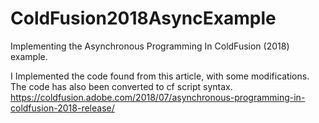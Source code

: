 # ColdFusion2018AsyncExample
 Implementing the Asynchronous Programming In ColdFusion (2018) example. 
 
I Implemented the code found from this article, with some modifications. The code has also been converted to cf script syntax.  
https://coldfusion.adobe.com/2018/07/asynchronous-programming-in-coldfusion-2018-release/